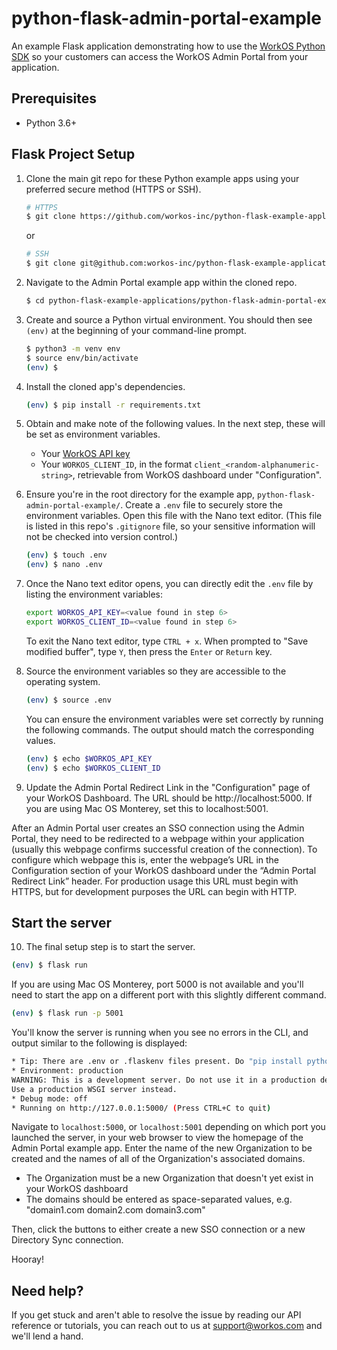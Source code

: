 # python-flask-admin-portal-example
An example Flask application demonstrating how to use the [WorkOS Python SDK](https://github.com/workos-inc/workos-python) so your customers can access the WorkOS Admin Portal from your application.

## Prerequisites
- Python 3.6+

## Flask Project Setup

1. Clone the main git repo for these Python example apps using your preferred secure method (HTTPS or SSH).
   ```bash
   # HTTPS
   $ git clone https://github.com/workos-inc/python-flask-example-applications.git
   ```

   or

   ```bash
   # SSH
   $ git clone git@github.com:workos-inc/python-flask-example-applications.git
   ```

2. Navigate to the Admin Portal example app within the cloned repo.
   ```bash
   $ cd python-flask-example-applications/python-flask-admin-portal-example
   ````

3. Create and source a Python virtual environment. You should then see `(env)` at the beginning of your command-line prompt.
   ```bash
   $ python3 -m venv env
   $ source env/bin/activate
   (env) $
   ```

4. Install the cloned app's dependencies.
   ```bash
   (env) $ pip install -r requirements.txt
   ```

5. Obtain and make note of the following values. In the next step, these will be set as environment variables.
   - Your [WorkOS API key](https://dashboard.workos.com/api-keys)
   - Your `WORKOS_CLIENT_ID`, in the format `client_<random-alphanumeric-string>`, retrievable from WorkOS dashboard under "Configuration".

6. Ensure you're in the root directory for the example app, `python-flask-admin-portal-example/`. Create a `.env` file to securely store the environment variables. Open this file with the Nano text editor. (This file is listed in this repo's `.gitignore` file, so your sensitive information will not be checked into version control.)
   ```bash
   (env) $ touch .env
   (env) $ nano .env
   ```

7. Once the Nano text editor opens, you can directly edit the `.env` file by listing the environment variables:
   ```bash
   export WORKOS_API_KEY=<value found in step 6>
   export WORKOS_CLIENT_ID=<value found in step 6>
   ```

   To exit the Nano text editor, type `CTRL + x`. When prompted to "Save modified buffer", type `Y`, then press the `Enter` or `Return` key.

8. Source the environment variables so they are accessible to the operating system.
   ```bash
   (env) $ source .env
   ```

   You can ensure the environment variables were set correctly by running the following commands. The output should match the corresponding values.
   ```bash
   (env) $ echo $WORKOS_API_KEY
   (env) $ echo $WORKOS_CLIENT_ID
   ```

9. Update the Admin Portal Redirect Link in the "Configuration" page of your WorkOS Dashboard. The URL should be http://localhost:5000. If you are using Mac OS Monterey, set this to localhost:5001. 

After an Admin Portal user creates an SSO connection using the Admin Portal, they need to be redirected to a webpage within your application (usually this webpage confirms successful creation of the connection). To configure which webpage this is, enter the webpage’s URL in the Configuration section of your WorkOS dashboard under the “Admin Portal Redirect Link” header. For production usage this URL must begin with HTTPS, but for development purposes the URL can begin with HTTP.

## Start the server

10. The final setup step is to start the server.
   ```bash
   (env) $ flask run
   ```

   If you are using Mac OS Monterey, port 5000 is not available and you'll need to start the app on a different port with this slightly different command. 
   ```bash
   (env) $ flask run -p 5001
   ```

   You'll know the server is running when you see no errors in the CLI, and output similar to the following is displayed:

   ```bash
   * Tip: There are .env or .flaskenv files present. Do "pip install python-dotenv" to use them.
   * Environment: production
   WARNING: This is a development server. Do not use it in a production deployment.
   Use a production WSGI server instead.
   * Debug mode: off
   * Running on http://127.0.0.1:5000/ (Press CTRL+C to quit)
   ```

   Navigate to `localhost:5000`, or `localhost:5001` depending on which port you launched the server, in your web browser to view the homepage of the Admin Portal example app. Enter the name of the new Organization to be created and the names of all of the Organization's associated domains.

   - The Organization must be a new Organization that doesn't yet exist in your WorkOS dashboard
   - The domains should be entered as space-separated values, e.g. "domain1.com domain2.com domain3.com"

   Then, click the buttons to either create a new SSO connection or a new Directory Sync connection.
   
   Hooray!

## Need help?

If you get stuck and aren't able to resolve the issue by reading our API reference or tutorials, you can reach out to us at support@workos.com and we'll lend a hand.
